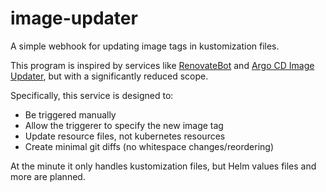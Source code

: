 # image-updater

A simple webhook for updating image tags in kustomization files.

This program is inspired by services like [RenovateBot](https://github.com/renovatebot/renovate) and [Argo CD Image Updater](https://github.com/argoproj-labs/argocd-image-updater), but with a significantly reduced scope.

Specifically, this service is designed to:
- Be triggered manually
- Allow the triggerer to specify the new image tag
- Update resource files, not kubernetes resources
- Create minimal git diffs (no whitespace changes/reordering)

At the minute it only handles kustomization files, but Helm values files and more are planned.